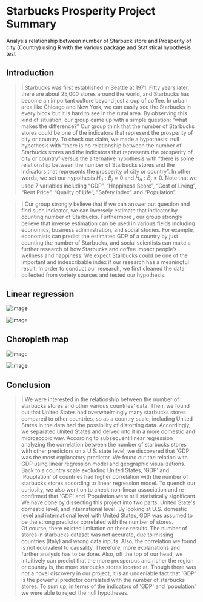 # Starbucks Prosperity Project Summary
Analysis relationship between number of Starbuck store and Prosperity of city (Country) using R with the  various package and Statistical hypothesis test


## Introduction


>|      Starbucks was first established in Seattle at 1971. Fifty years later, there are about 25,000 stores around the world, and Starbucks has become an important culture beyond just a cup of coffee. In urban area like Chicago and New York, we can easily see the Starbucks in every block but it is hard to see in the rural area. By observing this kind of situation, our group came up with a simple question: “what makes the difference?” Our group think that the number of Starbucks stores could be one of the indicators that represent the prosperity of city or country. To check our claim, we made a hypothesis: null hypothesis with “there is no relationship between the number of Starbucks stores and the indicators that represents the prosperity of city or country” versus the alternative hypothesis with “there is some relationship between the number of Starbucks stores and the indicators that represents the prosperity of city or country”. In other words, we set our hypothesis $H_0: B_j = 0$ and $H_a: B_j \neq 0$. Note that we used 7 variables including “GDP”, “Happiness Score”, “Cost of Living”, “Rent Price”, “Quality of Life”, "Safety index" and “Population”.

>|      Our group strongly believe that if we can answer out question and find such indicator, we can inversely estimate that indicator by counting number of Starbucks. Furthermore , our group strongly believe that inverse estimation can be used in various fields including economics, business administration, and social studies. For example, economists can predict the estimated GDP of a country by just counting the number of Starbucks, and social scientists can make a further research of how Starbucks and coffee impact people’s wellness and happiness. We expect Starbucks could be one of the important and indescribable index if our research has a meaningful result. In order to conduct our research, we first cleaned the data collected from variety sources and tested our hypothesis.

## Linear regression
![image](https://user-images.githubusercontent.com/80855939/151747394-a146ec77-c6c5-4e29-9755-210887339fec.png)

![image](https://user-images.githubusercontent.com/80855939/151747461-313f639b-78ef-43ba-aa88-910f982a124e.png)


## Choropleth map

![image](https://user-images.githubusercontent.com/80855939/151747303-0fc2c703-60f1-46fd-9067-2b2a8a599f58.png)

![image](https://user-images.githubusercontent.com/80855939/151747325-964f3af3-7706-4213-97a5-1344ae14201b.png)

## Conclusion

>| We were interested in the relationship between the number of starbucks stores and other various countries' data. Then, we found out that United States had overwhelmingly many starbucks stores compared to other countries, so as a country scale, including United States in the data had the possibility of distorting data. Accordingly, we separated United States and delved into it in a more domestic and microscopic way. According to subsequent linear regression analyzing the correlation between the number of starbucks stores with other predictors on a U.S. state level, we discovered that 'GDP' was the most explanatory predictor. We found out the relation with GDP using linear regression model and geographic visualizations. Back to a country scale excluding United States, 'GDP' and 'Pouplation' of countries had higher correlation with the number of starbucks stores according to linear regression model. To quench our curiosity, we also went on to check non-linear association and re-confirmed that 'GDP' and 'Population were still statistically significant. <br> We have done by dissecting this project into two parts: United State's domestic level, and international level. By looking at U.S. domestic level and international level with United States, GDP was assumed to be the strong predictor correlated with the number of stores. <br> Of course, there existed limitation on these results. The number of stores in starbucks dataset was not accurate, due to missing countries (Italy) and wrong data inputs. Also, the correlation we found is not equivalent to causality. Therefore, more explanations and further analysis has to be done. Also, off the top of our head, we intuitively can predict that the more prosperous and richer the region or country is, the more starbucks stores located at. Though there was not a novel discovery in our project, it is an undeniable fact that 'GDP' is the powerful predictor correlated with the number of starbucks stores. To sum up, in terms of the indicators of 'GDP' and 'population' we were able to reject the null hypotheses.
